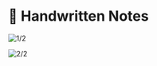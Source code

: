 # 📔 Handwritten Notes

![1/2](<../.gitbook/assets/DocScanner 24-May-2022 1-58 pm\_1.jpg>)

![2/2](<../.gitbook/assets/DocScanner 24-May-2022 1-58 pm\_2.jpg>)
